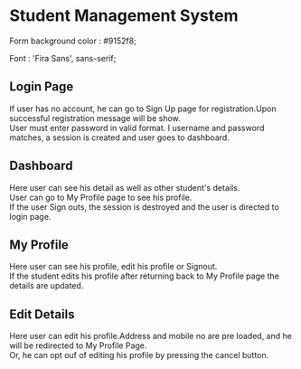 # Student Management System
Form background color : #9152f8;

Font : 'Fira Sans', sans-serif;

## Login Page

If user has no account, he can go to Sign Up page for registration.Upon successful registration message will be show.
<br>
User must enter password in valid format. I username and password matches, a session is created and user goes to dashboard.

## Dashboard

Here user can see his detail as well as other student's details.
<br>
User can go to My Profile page to see his profile.
<br>
If the user Sign outs, the session is destroyed and the user is directed to login page.

## My Profile

Here user can see his profile, edit his profile or Signout.
<br>
If the student edits his profile after returning back to My Profile page the details are updated.

## Edit Details

Here user can edit his profile.Address and mobile no are pre loaded, and he will be redirected to My Profile Page.
<br>
Or, he can opt ouf of editing his profile by pressing the cancel button.